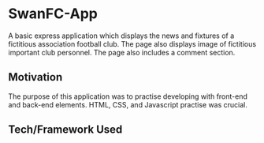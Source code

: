 # SwanFC-App

A basic express application which displays the news and fixtures of a fictitious association football club. The page also 
displays image of fictitious important club personnel. The page also includes a comment section.

## **Motivation**

The purpose of this application was to practise developing with front-end and back-end elements. HTML, CSS, and
Javascript practise was crucial.


## **Tech/Framework Used**
